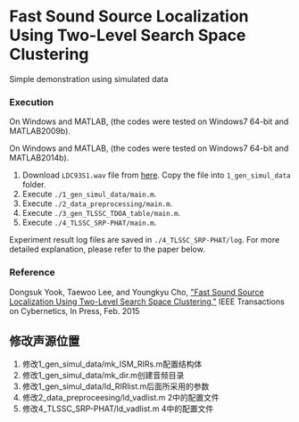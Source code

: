 # Fast Sound Source Localization Using Two-Level Search Space Clustering
Simple demonstration using simulated data

### Execution
On Windows and MATLAB, (the codes were tested on Windows7 64-bit and MATLAB2009b).

On Windows and MATLAB, (the codes were tested on Windows7 64-bit and MATLAB2014b).
 1. Download `LDC93S1.wav` file from [here](https://www.google.com/url?q=https%3A%2F%2Fcatalog.ldc.upenn.edu%2Fdesc%2Faddenda%2FLDC93S1.wav&sa=D&sntz=1&usg=AFQjCNE1QtQownD3lvimnRxuWBXkutWotg). Copy the file into `1_gen_simul_data` folder.
 2. Execute `./1_gen_simul_data/main.m`.
 3. Execute `./2_data_preprocessing/main.m`.
 4. Execute `./3_gen_TLSSC_TDOA_table/main.m`.
 5. Execute `./4_TLSSC_SRP-PHAT/main.m`.

Experiment result log files are saved in `./4_TLSSC_SRP-PHAT/log`. For more detailed explanation, please refer to the paper below.

### Reference
Dongsuk Yook, Taewoo Lee, and Youngkyu Cho, ["Fast Sound Source Localization Using Two-Level Search Space Clustering,"](http://ieeexplore.ieee.org/xpl/articleDetails.jsp?arnumber=7039285&sortType=asc_p_Sequence&filter=AND(p_IS_Number:6352949)) IEEE Transactions on Cybernetics, In Press, Feb. 2015

## 修改声源位置

1. 修改1_gen_simul_data/mk_ISM_RIRs.m配置结构体
2. 修改1_gen_simul_data/mk_dir.m创建音频目录
3. 修改1_gen_simul_data/ld_RIRlist.m后面所采用的参数
4. 修改2_data_preproceesing/ld_vadlist.m 2中的配置文件
4. 修改4_TLSSC_SRP-PHAT/ld_vadlist.m 4中的配置文件

